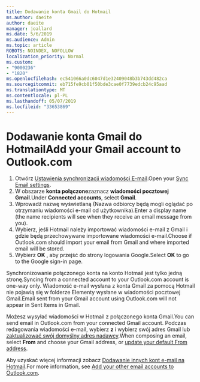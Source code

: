 ```yaml
---
title: Dodawanie konta Gmail do Hotmail
ms.author: daeite
author: daeite
manager: joallard
ms.date: 5/6/2019
ms.audience: Admin
ms.topic: article
ROBOTS: NOINDEX, NOFOLLOW
localization_priority: Normal
ms.custom:
- "9000236"
- "1820"
ms.openlocfilehash: ec541066a0dc6047d1e32409048b3b743dd482ca
ms.sourcegitcommit: eb715fe9cb01f50bde3cae0f7739edcb24c95aad
ms.translationtype: MT
ms.contentlocale: pl-PL
ms.lasthandoff: 05/07/2019
ms.locfileid: "33653869"
---
```

# <a name="add-your-gmail-account-to-outlookcom"></a><span data-ttu-id="f674e-102">Dodawanie konta Gmail do Hotmail</span><span class="sxs-lookup"><span data-stu-id="f674e-102">Add your Gmail account to Outlook.com</span></span>

1. <span data-ttu-id="f674e-103">Otwórz [Ustawienia synchronizacji wiadomości E-mail](https://go.microsoft.com/fwlink/?linkid=875264).</span><span class="sxs-lookup"><span data-stu-id="f674e-103">Open your [Sync Email settings](https://go.microsoft.com/fwlink/?linkid=875264).</span></span>
2. <span data-ttu-id="f674e-104">W obszarze **konta połączone**zaznacz **wiadomości pocztowej Gmail**.</span><span class="sxs-lookup"><span data-stu-id="f674e-104">Under **Connected accounts**, select **Gmail**.</span></span>
3. <span data-ttu-id="f674e-105">Wprowadź nazwę wyświetlaną (Nazwa odbiorcy będą mogli oglądać po otrzymaniu wiadomości e-mail od użytkownika).</span><span class="sxs-lookup"><span data-stu-id="f674e-105">Enter a display name (the name recipients will see when they receive an email message from you).</span></span>
4. <span data-ttu-id="f674e-106">Wybierz, jeśli Hotmail należy importować wiadomości e-mail z Gmail i gdzie będą przechowywane importowane wiadomości e-mail.</span><span class="sxs-lookup"><span data-stu-id="f674e-106">Choose if Outlook.com should import your email from Gmail and where imported email will be stored.</span></span>
5. <span data-ttu-id="f674e-107">Wybierz **OK** , aby przejść do strony logowania Google.</span><span class="sxs-lookup"><span data-stu-id="f674e-107">Select **OK** to go to the Google sign-in page.</span></span>

<span data-ttu-id="f674e-108">Synchronizowanie połączonego konta na konto Hotmail jest tylko jedną stronę.</span><span class="sxs-lookup"><span data-stu-id="f674e-108">Syncing from a connected account to your Outlook.com account is one-way only.</span></span> <span data-ttu-id="f674e-109">Wiadomość e-mail wysłana z konta Gmail za pomocą Hotmail nie pojawią się w folderze Elementy wysłane w wiadomości pocztowej Gmail.</span><span class="sxs-lookup"><span data-stu-id="f674e-109">Email sent from your Gmail account using Outlook.com will not appear in Sent Items in Gmail.</span></span>

<span data-ttu-id="f674e-110">Możesz wysyłać wiadomości w Hotmail z połączonego konta Gmail.</span><span class="sxs-lookup"><span data-stu-id="f674e-110">You can send email in Outlook.com from your connected Gmail account.</span></span> <span data-ttu-id="f674e-111">Podczas redagowania wiadomości e-mail, wybierz **z** i wybierz swój adres Gmail lub [zaktualizować swój domyślny adres nadawcy](https://go.microsoft.com/fwlink/?linkid=875264).</span><span class="sxs-lookup"><span data-stu-id="f674e-111">When composing an email, select **From** and choose your Gmail address, or [update your default From address](https://go.microsoft.com/fwlink/?linkid=875264).</span></span>

<span data-ttu-id="f674e-112">Aby uzyskać więcej informacji zobacz [Dodawanie innych kont e-mail na Hotmail](https://support.office.com/article/c5224df4-5885-4e79-91ba-523aa743f0ba).</span><span class="sxs-lookup"><span data-stu-id="f674e-112">For more information, see [Add your other email accounts to Outlook.com](https://support.office.com/article/c5224df4-5885-4e79-91ba-523aa743f0ba).</span></span>